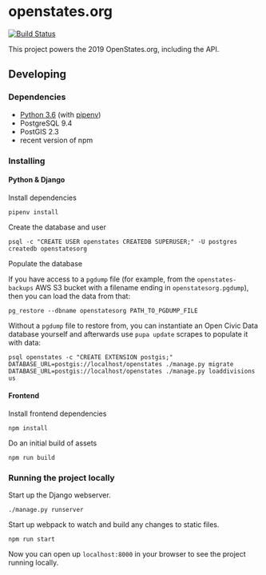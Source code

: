 # openstates.org

[![Build Status](https://travis-ci.com/openstates/openstates.org.svg?branch=develop)](https://travis-ci.com/openstates/openstates.org)

This project powers the 2019 OpenStates.org, including the API.

## Developing

### Dependencies
* [Python 3.6](https://www.python.org/) (with [pipenv](https://docs.pipenv.org/))
* PostgreSQL 9.4
* PostGIS 2.3
* recent version of npm

### Installing

#### Python & Django

Install dependencies
```
pipenv install
```

Create the database and user
```
psql -c "CREATE USER openstates CREATEDB SUPERUSER;" -U postgres
createdb openstatesorg
```

Populate the database

If you have access to a `pgdump` file (for example, from the `openstates-backups` AWS S3 bucket with a filename ending in `openstatesorg.pgdump`), then you can load the data from that:
```
pg_restore --dbname openstatesorg PATH_TO_PGDUMP_FILE
```

Without a `pgdump` file to restore from, you can instantiate an Open Civic Data database yourself and afterwards use `pupa update` scrapes to populate it with data:

```
psql openstates -c "CREATE EXTENSION postgis;"
DATABASE_URL=postgis://localhost/openstates ./manage.py migrate
DATABASE_URL=postgis://localhost/openstates ./manage.py loaddivisions us
```

#### Frontend

Install frontend dependencies
```
npm install
```

Do an initial build of assets
```
npm run build
```


### Running the project locally

Start up the Django webserver.
```
./manage.py runserver
```

Start up webpack to watch and build any changes to static files.
```
npm run start
```

Now you can open up `localhost:8000` in your browser to see the project running locally.
